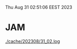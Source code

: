 Thu Aug 31 02:51:06 EEST 2023
# JAM
<a href='./cache/202308/31_02.log'>./cache/202308/31_02.log</a>
